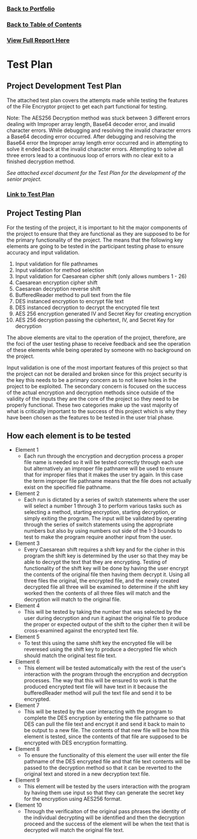 ### [Back to Portfolio](index.md)

### [Back to Table of Contents](seniorproject.md)

### [View Full Report Here](fullReport.md)

Test Plan
====================

Project Development Test Plan
-----------------------------
The attached test plan covers the attempts made while testing the features of the File Encryptor project to get each part functional for testing.

Note: The AES256 Decryption method was stuck between 3 different errors dealing with Improper array length, Base64 decoder error, and invalid character errors. While debugging and resolving the invalid character errors a Base64 decoding error occurred. After debugging and resolving the Base64 error the Improper array length error occurred and in attempting to solve it ended back at the invalid character errors. Attempting to solve all three errors lead to a continuous loop of errors with no clear exit to a finished decryption method.

*See attached excel document for the Test Plan for the development of the senior project.*

### [Link to Test Plan](File%20Encryptor%20Test%20Plan%20-%20Trevor%20Abel.xlsx)

Project Testing Plan
--------------------
For the testing of the project, it is important to hit the major components of the project to ensure that they are functional as they are supposed to be for the primary functionality of the project. The means that the following key elements are going to be tested in the participant testing phase to ensure accuracy and input validation.

1. Input validation for file pathnames
2. Input validation for method selection
3. Input validation for Caesarean cipher shift (only allows numbers 1 - 26)
4. Caesarean encryption cipher shift
5. Caesarean decryption reverse shift
6. BufferedReader method to pull text from the file
7. DES instanced encryption to encrypt file text
8. DES instanced decryption to decrypt the encrypted file text
9. AES 256 encryption generated IV and Secret Key for creating encryption
10. AES 256 decryption passing the ciphertext, IV, and Secret Key for decryption

The above elements are vital to the operation of the project, therefore, are the foci of the user testing phase to receive feedback and see the operation of these elements while being operated by someone with no background on the project.

Input validation is one of the most important features of this project so that the project can not be derailed and broken since for this project security is the key this needs to be a primary concern as to not leave holes in the project to be exploited. The secondary concern is focused on the success of the actual encryption and decryption methods since outside of the validity of the inputs they are the core of the project so they need to be properly functional. These two categories make up the vast majority of what is critically important to the success of this project which is why they have been chosen as the features to be tested in the user trial phase.

How each element is to be tested
--------------------------------
- Element 1
  - Each run through the encryption and decryption process a proper file name is needed so it will be tested correctly through each use but alternatively an improper file pathname will be used to ensure that for improper files that it makes the user try again. In this case the term improper file pathname means that the file does not actually exist on the specified file pathname.
- Element 2
  - Each run is dictated by a series of switch statements where the user will select a number 1 through 3 to perform various tasks such as selecting a method, starting encryption, starting decryption, or simply exiting the program. The input will be validated by operating through the series of switch statements using the appropriate numbers but also by using numbers out side of the 1-3 bounds to test to make the program require another input from the user.
- Element 3
  - Every Caesarean shift requires a shift key and for the cipher in this program the shift key is determined by the user so that they may be able to decrypt the text that they are encrypting. Testing of functionality of the shift key will be done by having the user encrypt the contents of the original file then having them decrypt it. Using all three files the original, the encrypted file, and the newly created decrypted file all three will be examined to determine if the shift key worked then the contents of all three files will match and the decryption will match to the original file.
- Element 4
  - This will be tested by taking the number that was selected by the user during decryption and run it aginast the original file to produce the proper or expected output of the shift to the cipher then it will be cross-examined against the encrypted text file.
- Element 5
  - To test this using the same shift key the encrypted file will be reveresed using the shift key to produce a decrypted file which should match the original test file text.
- Element 6
  - This element will be tested automatically with the rest of the user's interaction with the program through the encryption and decryption processes. The way that this will be ensured to work is that the produced encrypted text file will have text in it because the bufferedReader method will pull the text file and send it to be encrypted.
- Element 7
  - This will be tested by the user interacting with the program to complete the DES encryption by entering the file pathname so that DES can pull the file text and encrypt it and send it back to main to be output to a new file. The contents of that new file will be how this element is tested, since the contents of that file are supposed to be encrypted with DES encryption formatting.
- Element 8
  - To ensure the functionality of this element the user will enter the file pathname of the DES encrypted file and that file text contents will be passed to the decryption method so that it can be reverted to the original text and stored in a new decryption text file.
- Element 9
  - This element will be tested by the users interaction with the program by having them use input so that they can generate the secret key for the encryption using AES256 format.
- Element 10
  - Through the verificaiton of the original pass phrases the identity of the individual decrypting will be identified and then the decryption proceed and the success of the element will be when the text that is decrypted will match the original file text.
